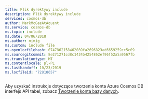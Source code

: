 ```yaml
---
title: Plik dyrektywy include
description: Plik dyrektywy include
services: cosmos-db
author: MarkMcGeeAtAquent
ms.service: cosmos-db
ms.topic: include
ms.date: 04/06/2018
ms.author: mimig
ms.custom: include file
ms.openlocfilehash: 0747862158462089fa2696823ad6659259cc5c09
ms.sourcegitcommit: 8e271271cd8c1434b4254862ef96f52a5a9567fb
ms.translationtype: MT
ms.contentlocale: pl-PL
ms.lasthandoff: 10/23/2019
ms.locfileid: "72818657"
---
```

Aby uzyskać instrukcje dotyczące tworzenia konta Azure Cosmos DB interfejs API tabel, zobacz [Tworzenie konta bazy danych](../articles/cosmos-db/create-table-dotnet.md#create-a-database-account).